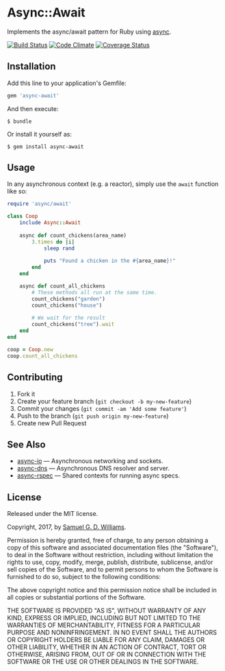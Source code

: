 # Async::Await

Implements the async/await pattern for Ruby using [async].

[![Build Status](https://secure.travis-ci.org/socketry/async-await.svg)](http://travis-ci.org/socketry/async-await)
[![Code Climate](https://codeclimate.com/github/socketry/async-await.svg)](https://codeclimate.com/github/socketry/async-await)
[![Coverage Status](https://coveralls.io/repos/socketry/async-await/badge.svg)](https://coveralls.io/r/socketry/async-await)

[async]: https://github.com/socketry/async

## Installation

Add this line to your application's Gemfile:

```ruby
gem 'async-await'
```

And then execute:

	$ bundle

Or install it yourself as:

	$ gem install async-await

## Usage

In any asynchronous context (e.g. a reactor), simply use the `await` function like so:

```ruby
require 'async/await'

class Coop
	include Async::Await
	
	async def count_chickens(area_name)
		3.times do |i|
			sleep rand
			
			puts "Found a chicken in the #{area_name}!"
		end
	end

	async def count_all_chickens
		# These methods all run at the same time.
		count_chickens("garden")
		count_chickens("house")
		
		# We wait for the result
		count_chickens("tree").wait
	end
end

coop = Coop.new
coop.count_all_chickens
```

## Contributing

1. Fork it
2. Create your feature branch (`git checkout -b my-new-feature`)
3. Commit your changes (`git commit -am 'Add some feature'`)
4. Push to the branch (`git push origin my-new-feature`)
5. Create new Pull Request

## See Also

- [async-io](https://github.com/socketry/async-io) — Asynchronous networking and sockets.
- [async-dns](https://github.com/socketry/async-dns) — Asynchronous DNS resolver and server.
- [async-rspec](https://github.com/socketry/async-rspec) — Shared contexts for running async specs.

## License

Released under the MIT license.

Copyright, 2017, by [Samuel G. D. Williams](http://www.codeotaku.com/samuel-williams).

Permission is hereby granted, free of charge, to any person obtaining a copy
of this software and associated documentation files (the "Software"), to deal
in the Software without restriction, including without limitation the rights
to use, copy, modify, merge, publish, distribute, sublicense, and/or sell
copies of the Software, and to permit persons to whom the Software is
furnished to do so, subject to the following conditions:

The above copyright notice and this permission notice shall be included in
all copies or substantial portions of the Software.

THE SOFTWARE IS PROVIDED "AS IS", WITHOUT WARRANTY OF ANY KIND, EXPRESS OR
IMPLIED, INCLUDING BUT NOT LIMITED TO THE WARRANTIES OF MERCHANTABILITY,
FITNESS FOR A PARTICULAR PURPOSE AND NONINFRINGEMENT. IN NO EVENT SHALL THE
AUTHORS OR COPYRIGHT HOLDERS BE LIABLE FOR ANY CLAIM, DAMAGES OR OTHER
LIABILITY, WHETHER IN AN ACTION OF CONTRACT, TORT OR OTHERWISE, ARISING FROM,
OUT OF OR IN CONNECTION WITH THE SOFTWARE OR THE USE OR OTHER DEALINGS IN
THE SOFTWARE.
